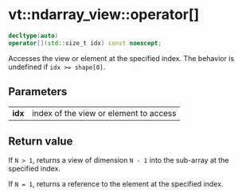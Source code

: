vt::ndarray_view::operator[]
============================

```c++
decltype(auto)
operator[](std::size_t idx) const noexcept;
```

Accesses the view or element at the specified index. The behavior is undefined if `idx >= shape[0]`.

Parameters
----------

|||
------- | --------------------------------------
**idx** | index of the view or element to access

Return value
------------

If `N > 1`, returns a view of dimension `N - 1` into the sub-array at the specified index.

If `N = 1`, returns a reference to the element at the specified index.
